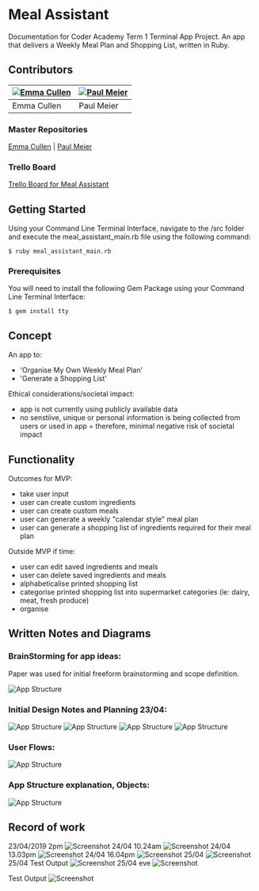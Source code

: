 
# Meal Assistant

Documentation for Coder Academy Term 1 Terminal App Project.
An app that delivers a Weekly Meal Plan and Shopping List, written in Ruby.

## Contributors
|[![Emma Cullen](/assets/emma-cullen.jpg)](https://github.com/mcbadger88) | [![Paul Meier](/assets/paul-meier-70x70.jpg)](https://github.com/fiterr-paul) |
|-----------|-----------|
| Emma Cullen | Paul Meier |

### Master Repositories
[Emma Cullen](https://github.com/mcbadger88/meal-assistant-terminal-app) | [Paul Meier](https://github.com/fiterr-paul/meal-assistant)

### Trello Board
[Trello Board for Meal Assistant](https://trello.com/b/MsyY1CRu/meal-assistant-app)


## Getting Started

Using your Command Line Terminal Interface, navigate to the /src folder and execute the meal_assistant_main.rb file using the following command: 

```
$ ruby meal_assistant_main.rb
```

### Prerequisites

You will need to install the following Gem Package using your Command Line Terminal Interface: 

```
$ gem install tty
```


## Concept
An app to: 
- 'Organise My Own Weekly Meal Plan'
- 'Generate a Shopping List'

Ethical considerations/societal impact:
- app is not currently using publicly available data
- no senstiive, unique or personal information is being collected from users or used in app
= therefore, minimal negative risk of societal impact


## Functionality
Outcomes for MVP:
- take user input
- user can create custom ingredients
- user can create custom meals
- user can generate a weekly "calendar style" meal plan
- user can generate a shopping list of ingredients required for their meal plan
  
Outside MVP if time: 
- user can edit saved ingredients and meals
- user can delete saved ingredients and meals
- alphabeticalise printed shopping list
- categorise printed shopping list into supermarket categories (ie: dairy, meat, fresh produce)
- organise 


## Written Notes and Diagrams

### BrainStorming for app ideas:
Paper was used for initial freeform brainstorming and scope definition.

![App Structure](/docs/IMG_0506.jpg)

### Initial Design Notes and Planning 23/04:
![App Structure](/docs/IMG_0501.jpg)
![App Structure](/docs/IMG_0503.jpg)
![App Structure](/docs/IMG_0504.jpg)
![App Structure](/docs/IMG_0505.jpg)

### User Flows:
![App Structure](/docs/IMG_0507.jpg)

### App Structure explanation, Objects:
![App Structure](/docs/IMG_0509.jpg)

## Record of work
23/04/2019 2pm 
![Screenshot](/docs/screenshot23.04.2019.png)
24/04 10.24am
![Screenshot](/docs/screenshot2019.04.24.png)
24/04 13.03pm
![Screenshot](/docs/Screenshot2019.04.24.pm.png)
24/04 16.04pm
![Screenshot](/docs/Screenshot2019.04.24.latepm.png)
25/04 
![Screenshot](/docs/Screenshot2019.04.25.png)
25/04 Test Output
![Screenshot](/docs/Screenshot2019.04.25.code.bug.png)
25/04 eve
![Screenshot](/docs/Screenshot2019.04.25eve.png)

Test Output
![Screenshot](/docs/TestOutput.png)
